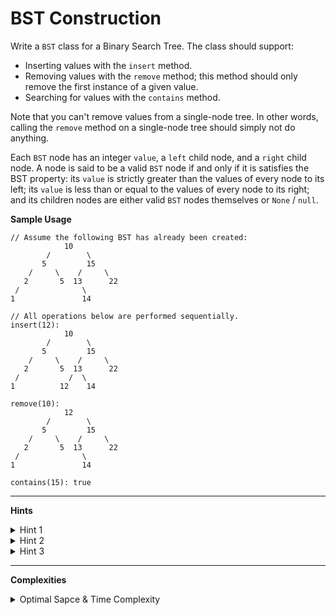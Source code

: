 # BST Construction

Write a `BST` class for a Binary Search Tree. The class should support:
- Inserting values with the `insert` method.
- Removing values with the `remove` method; this method should only remove the first instance of a given value.
- Searching for values with the `contains` method.

Note that you can't remove values from a single-node tree. In other words, calling the `remove` method on a single-node tree should simply not do anything.

Each `BST` node has an integer `value`, a `left` child node, and a `right` child node. A node is said to be a valid `BST` node if and only if it is satisfies the BST property: its `value` is strictly greater than the values of every node to its left; its `value` is less than or equal to the values of every node to its right; and its children nodes are either valid `BST` nodes themselves or `None` / `null`.

**Sample Usage**
```
// Assume the following BST has already been created:
            10   
        /        \
       5         15
    /     \    /     \
   2       5  13      22
 /              \
1               14

// All operations below are performed sequentially.
insert(12):
            10   
        /        \
       5         15
    /     \    /     \
   2       5  13      22
 /           /  \
1          12    14

remove(10):
            12   
        /        \
       5         15
    /     \    /     \
   2       5  13      22
 /              \
1               14

contains(15): true
```

---

**Hints**
<details>
    <summary>Hint 1</summary>

    As you try to insert, find, or a remove a value into, in, or from a
    BST, you will have to traverse the tree's nodes. The BST property
    allows you to eliminate half of the remaining tree at each node that
    you traverse: if the target value is strictly smaller than a node's
    value, then it must be (or can only be) located to the left of the
    node, otherwise it must be (or can only be) to the right of that node.
</details>

<details>
    <summary>Hint 2</summary>

    Traverse the BST all the way while applying the logic described in
    Hint #1. For insertion, add the target value to the BST once you
    reach a leaf (None / null) node. For searching, if you reach a leaf
    node without having found the target value that means the value isn't
    in the BST. For removal, consider the various cases that you might
    encounter: the node you need to remove might have 2 children nodes,
    one, or none; it might also be the root node; make sure to account
    for all of these cases.
</details>

<details>
    <summary>Hint 3</summary>

    What are the advantages and disadvantages of implementing these
    methods iteratively as opposed to recursively?
</details>

---

**Complexities**
<details>
    <summary>Optimal Sapce & Time Complexity</summary>

    Average (all 3 methods): O(log(n)) time | O(1) space - where n is the
    number of nodes in the BST

    Worse (all 3 methods): O(n) time | O(1) space - where n is the number
    of nodes in the BST
</details>